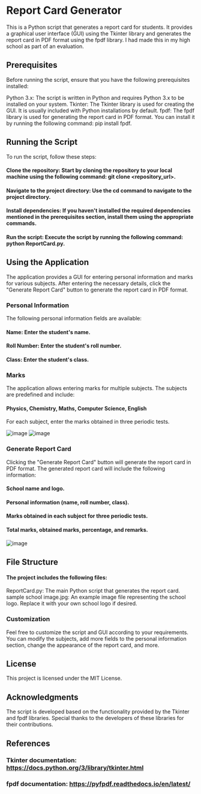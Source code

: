 # Report Card Generator
This is a Python script that generates a report card for students. It provides a graphical user interface (GUI) using the Tkinter library and generates the report card in PDF format using the fpdf library. I had made this in my high school as part of an evaluation.

## Prerequisites
Before running the script, ensure that you have the following prerequisites installed:

Python 3.x: The script is written in Python and requires Python 3.x to be installed on your system.
Tkinter: The Tkinter library is used for creating the GUI. It is usually included with Python installations by default.
fpdf: The fpdf library is used for generating the report card in PDF format. You can install it by running the following command: pip install fpdf.
## Running the Script
To run the script, follow these steps:

#### Clone the repository: Start by cloning the repository to your local machine using the following command: git clone <repository_url>.

#### Navigate to the project directory: Use the cd command to navigate to the project directory.

#### Install dependencies: If you haven't installed the required dependencies mentioned in the prerequisites section, install them using the appropriate commands.

#### Run the script: Execute the script by running the following command: python ReportCard.py.

## Using the Application
The application provides a GUI for entering personal information and marks for various subjects. After entering the necessary details, click the "Generate Report Card" button to generate the report card in PDF format.



### Personal Information
The following personal information fields are available:

#### Name: Enter the student's name.
#### Roll Number: Enter the student's roll number.
#### Class: Enter the student's class.
### Marks
The application allows entering marks for multiple subjects. The subjects are predefined and include:

#### Physics, Chemistry, Maths, Computer Science, English
For each subject, enter the marks obtained in three periodic tests.

![image](https://github.com/abid7955/Report-Card-Generator/assets/112928966/cd2c31ff-10d9-4832-ad4d-a09430439e6a)
![image](https://github.com/abid7955/Report-Card-Generator/assets/112928966/7ad23dfe-dd20-43b0-802d-cd735cd57f7c)

### Generate Report Card
Clicking the "Generate Report Card" button will generate the report card in PDF format. The generated report card will include the following information:



#### School name and logo.
#### Personal information (name, roll number, class).
#### Marks obtained in each subject for three periodic tests.
#### Total marks, obtained marks, percentage, and remarks.

![image](https://github.com/abid7955/Report-Card-Generator/assets/112928966/1791a524-238c-41b2-98d3-288f9d86f4a6)


## File Structure
#### The project includes the following files:

ReportCard.py: The main Python script that generates the report card.
sample school image.jpg: An example image file representing the school logo. Replace it with your own school logo if desired.
### Customization
Feel free to customize the script and GUI according to your requirements. You can modify the subjects, add more fields to the personal information section, change the appearance of the report card, and more.

## License
This project is licensed under the MIT License.

## Acknowledgments
The script is developed based on the functionality provided by the Tkinter and fpdf libraries. Special thanks to the developers of these libraries for their contributions.

## References
### Tkinter documentation: https://docs.python.org/3/library/tkinter.html
### fpdf documentation: https://pyfpdf.readthedocs.io/en/latest/
